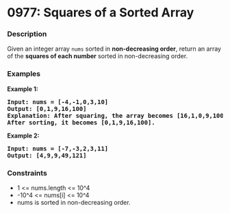 # 0977: Squares of a Sorted Array

### Description

Given an integer array <code>nums</code> sorted in <b>non-decreasing order</b>, return an array of the <b>squares of each number</b> sorted in non-decreasing order.

### Examples

<p><strong>Example 1:</strong></p>

<pre><strong>Input: nums = [-4,-1,0,3,10]</strong>
<strong>Output: [0,1,9,16,100]</strong>
<strong>Explanation: After squaring, the array becomes [16,1,0,9,100].
After sorting, it becomes [0,1,9,16,100].</strong>
</pre>

<p><strong>Example 2:</strong></p>

<pre><strong>Input: nums = [-7,-3,2,3,11]</strong>
<strong>Output: [4,9,9,49,121]</strong>
</pre>

### Constraints

<ul>
	<li>1 <= nums.length <= 10^4</li>
	<li>-10^4 <= nums[i] <= 10^4</li>
	<li>nums is sorted in non-decreasing order.</li>
</ul>
